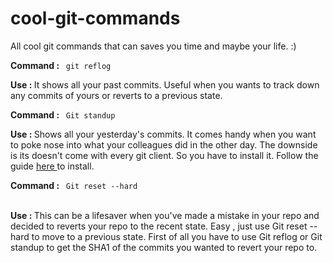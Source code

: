 # cool-git-commands
All cool git commands that can saves you time and maybe your life. :)


<b> Command : </b> <code> git reflog </code> </br> 


<p> <b> Use : </b> It shows all your past commits. Useful when you wants to track down any commits of yours or reverts to a previous state. </p>


<b> Command : </b> <code> Git standup </code> </br>


<p> <b> Use : </b> Shows all your yesterday's commits. It comes handy when you want to poke nose into what your colleagues did in the other day. The downside is its doesn't come with every git client. So you have to install it. Follow the guide <a href="https://github.com/kamranahmedse/git-standup"> here </a> to install. </p>


<b> Command : </b> <code> Git reset --hard <your past commit SHA1> </code> </br> 

<p> <b>  Use : </b> This can be a lifesaver when you've made  a mistake in  your repo and decided to reverts your repo to the recent state. Easy , just use <italic> Git reset --hard <Your past commits SHA1> </italic> to move to a previous state. First of all you have to use <italic> Git reflog </italic> or <italic> Git standup </italic> to get the SHA1 of the commits you wanted to revert your repo to. </p> 

